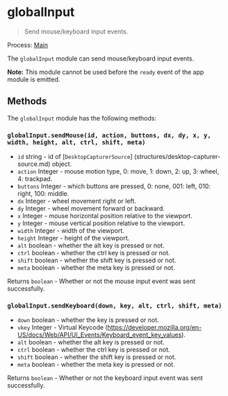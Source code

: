# globalInput

> Send mouse/keyboard input events.

Process: [Main](../glossary.md#main-process)

The `globalInput` module can send mouse/keyboard input events.

**Note:** This module cannot be used before the `ready`
event of the app module is emitted.

## Methods

The `globalInput` module has the following methods:

### `globalInput.sendMouse(id, action, buttons, dx, dy, x, y, width, height, alt, ctrl, shift, meta)`

* `id` string - id of [`DesktopCapturerSource`] (structures/desktop-capturer-source.md) object.
* `action` Integer - mouse motion type, 0: move, 1: down, 2: up, 3: wheel, 4: trackpad.
* `buttons` Integer - which buttons are pressed, 0: none, 001: left, 010: right, 100: middle.
* `dx` Integer - wheel movement right or left.
* `dy` Integer - wheel movement forward or backward.
* `x` Integer - mouse horizontal position relative to the viewport.
* `y` Integer - mouse vertical position relative to the viewport.
* `width` Integer - width of the viewport.
* `height` Integer - height of the viewport.
* `alt` boolean - whether the alt key is pressed or not.
* `ctrl` boolean - whether the ctrl key is pressed or not.
* `shift` boolean - whether the shift key is pressed or not.
* `meta` boolean - whether the meta key is pressed or not.

Returns `boolean` - Whether or not the mouse input event was sent successfully.

### `globalInput.sendKeyboard(down, key, alt, ctrl, shift, meta)`

* `down` boolean - whether the key is pressed or not.
* `vkey` Integer - Virtual Keycode (https://developer.mozilla.org/en-US/docs/Web/API/UI_Events/Keyboard_event_key_values).
* `alt` boolean - whether the alt key is pressed or not.
* `ctrl` boolean - whether the ctrl key is pressed or not.
* `shift` boolean - whether the shift key is pressed or not.
* `meta` boolean - whether the meta key is pressed or not.

Returns `boolean` - Whether or not the keyboard input event was sent successfully.
